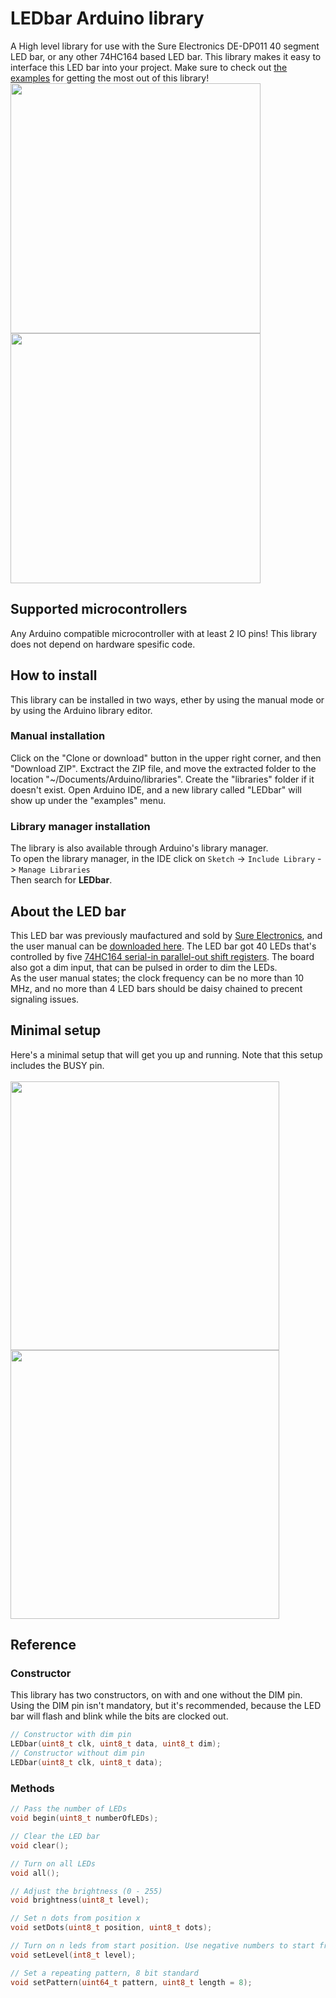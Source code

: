 # LEDbar Arduino library
A High level library for use with the Sure Electronics DE-DP011 40 segment LED bar, or any other 74HC164 based LED bar. This library makes it easy to interface this LED bar into your project. Make sure to check out [the examples](https://github.com/MCUdude/LEDbar/tree/master/examples) for getting the most out of this library! 
<br/>
<img src="http://i.imgur.com/fAAerl4.jpg" width="400"> <img src="http://i.imgur.com/htIPYlU.jpg" width="400">

## Supported microcontrollers
Any Arduino compatible microcontroller with at least 2 IO pins! This library does not depend on hardware spesific code.

## How to install
This library can be installed in two ways, ether by using the manual mode or by using the Arduino library editor.

### Manual installation
Click on the "Clone or download" button in the upper right corner, and then "Download ZIP". Exctract the ZIP file, and move the extracted folder to the location "~/Documents/Arduino/libraries". Create the "libraries" folder if it doesn't exist. Open Arduino IDE, and a new library called "LEDbar" will show up under the "examples" menu.

### Library manager installation
The library is also available through Arduino's library manager. <br/> 
To open the library manager, in the IDE click on `Sketch` -> `Include Library` -> `Manage Libraries` <br/>
Then search for <b>LEDbar</b>.

## About the LED bar
This LED bar was previously maufactured and sold by [Sure Electronics](http://store3.sure-electronics.com), and the user manual can be [downloaded here](https://github.com/MCUdude/LEDbar/raw/master/DE-DP011_Users_guide.pdf). The LED bar got 40 LEDs that's controlled by five [74HC164 serial-in parallel-out shift registers](http://www.nxp.com/documents/data_sheet/74HC_HCT164.pdf). The board also got a dim input, that can be pulsed in order to dim the LEDs.
<br/>
As the user manual states; the clock frequency can be no more than 10 MHz, and no more than 4 LED bars should be daisy chained to precent signaling issues.
<br/>

## Minimal setup
Here's a minimal setup that will get you up and running. Note that this setup includes the BUSY pin.
<br/> <br/>
<img src="http://i.imgur.com/e9aMiJV.png" width="430">   <img src="http://i.imgur.com/hEBoSiW.jpg" width="430">



## Reference

### Constructor
This library has two constructors, on with and one without the DIM pin. Using the DIM pin isn't mandatory, but it's recommended, because the LED bar will flash and blink while the bits are clocked out.
``` c++
// Constructor with dim pin
LEDbar(uint8_t clk, uint8_t data, uint8_t dim);
// Constructor without dim pin
LEDbar(uint8_t clk, uint8_t data);
```

### Methods
``` c++
// Pass the number of LEDs
void begin(uint8_t numberOfLEDs);

// Clear the LED bar
void clear();

// Turn on all LEDs
void all();

// Adjust the brightness (0 - 255)
void brightness(uint8_t level);

// Set n dots from position x 
void setDots(uint8_t position, uint8_t dots);

// Turn on n leds from start position. Use negative numbers to start from the other end
void setLevel(int8_t level);

// Set a repeating pattern, 8 bit standard
void setPattern(uint64_t pattern, uint8_t length = 8);
```

